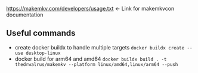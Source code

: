 https://makemkv.com/developers/usage.txt <- Link for makemkvcon documentation

## Useful commands

* create docker buildx to handle multiple targets `docker buildx create --use desktop-linux`
* docker build for arm64 and amd64 `docker buildx build . -t thedrwalrus/makemkv --platform linux/amd64,linux/arm64 --push`
